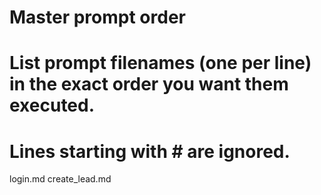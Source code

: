 # Master prompt order
# List prompt filenames (one per line) in the exact order you want them executed.
# Lines starting with # are ignored.
login.md
create_lead.md

